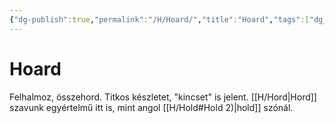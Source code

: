 ```yaml
---
{"dg-publish":true,"permalink":"/H/Hoard/","title":"Hoard","tags":["dg_uploaded"],"created":"2023-11-06T01:59","updated":"2023-11-06T01:59"}
---
```



# Hoard

Felhalmoz, összehord. Titkos készletet, "kincset" is jelent. [[H/Hord\|Hord]] szavunk egyértelmű itt is, mint angol [[H/Hold#Hold 2)\|hold]] szónál.  